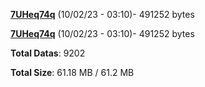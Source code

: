 [**7UHeq74q**](/data/7UHeq74q.txt) (10/02/23 - 03:10)- 491252 bytes

[**7UHeq74q**](/data/7UHeq74q.txt) (10/02/23 - 03:10)- 491252 bytes

**Total Datas**: 9202

**Total Size**: 61.18 MB / 61.2 MB